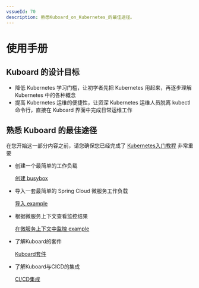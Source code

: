 ```yaml
---
vssueId: 70
description: 熟悉Kuboard_on_Kubernetes_的最佳途径。
---
```


# 使用手册

<AdSenseTitle/>

## Kuboard 的设计目标

* 降低 Kubernetes 学习门槛，让初学者先把 Kubernetes 用起来，再逐步理解 Kubernetes 中的各种概念
* 提高 Kubernetes 运维的便捷性，让资深 Kubernetes 运维人员脱离 kubectl 命令行，直接在 Kuboard 界面中完成日常运维工作

## 熟悉 Kuboard 的最佳途径

在您开始这一部分内容之前，请您确保您已经完成了 [Kubernetes入门教程](/learning/#kubernetes-入门) <Badge type="error">非常重要</Badge>

* 创建一个最简单的工作负载

  [创建 busybox](example/busybox.html)

* 导入一套最简单的 Spring Cloud 微服务工作负载

  [导入 example](example/import.html)

* 根据微服务上下文查看监控结果

  [在微服务上下文中监控 example](example/monitor-v2.html)

* 了解Kuboard的套件
  
  [Kuboard套件](addon/)

* 了解Kuboard与CICD的集成

  [CI/CD集成](cicd/)
